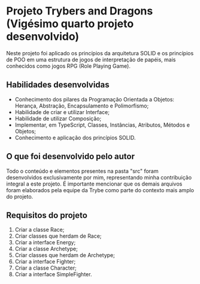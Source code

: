 # Projeto Trybers and Dragons (Vigésimo quarto projeto desenvolvido)

Neste projeto foi aplicado os princípios da arquitetura SOLID e os princípios de POO em uma estrutura de jogos de interpretação de papéis, mais conhecidos como jogos RPG (Role Playing Game).

## Habilidades desenvolvidas

- Conhecimento dos pilares da Programação Orientada a Objetos: Herança, Abstração, Encapsulamento e Polimorfismo;
- Habilidade de criar e utilizar Interface;
- Habilidade de utilizar Composição;
- Implementar, em TypeScript, Classes, Instâncias, Atributos, Métodos e Objetos;
- Conhecimento e aplicação dos princípios SOLID.

## O que foi desenvolvido pelo autor

Todo o conteúdo e elementos presentes na pasta "src" foram desenvolvidos exclusivamente por mim, representando minha contribuição integral a este projeto. É importante mencionar que os demais arquivos foram elaborados pela equipe da Trybe como parte do contexto mais amplo do projeto.

## Requisitos do projeto

1. Criar a classe Race;
2. Criar classes que herdam de Race;
3. Criar a interface Energy;
4. Criar a classe Archetype;
5. Criar classes que herdam de Archetype;
6. Criar a interface Fighter;
7. Criar a classe Character;
8. Criar a interface SimpleFighter.
